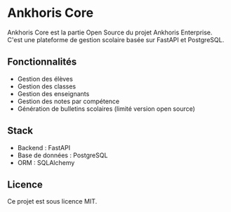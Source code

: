 # Ankhoris Core

Ankhoris Core est la partie Open Source du projet Ankhoris Enterprise.  
C'est une plateforme de gestion scolaire basée sur FastAPI et PostgreSQL.

## Fonctionnalités
- Gestion des élèves
- Gestion des classes
- Gestion des enseignants
- Gestion des notes par compétence
- Génération de bulletins scolaires (limité version open source)

## Stack
- Backend : FastAPI
- Base de données : PostgreSQL
- ORM : SQLAlchemy

## Licence
Ce projet est sous licence MIT.
